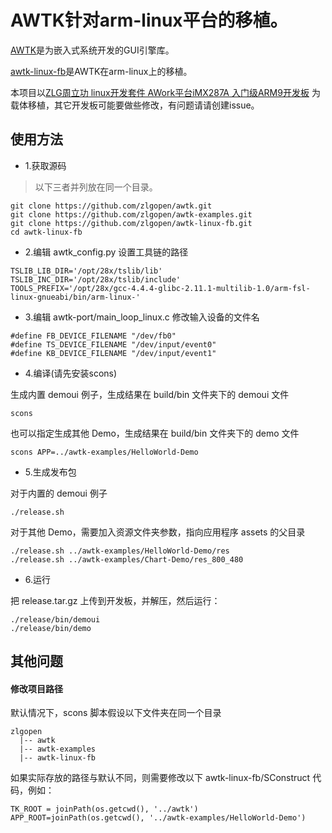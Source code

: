 # AWTK针对arm-linux平台的移植。

[AWTK](https://github.com/zlgopen/awtk)是为嵌入式系统开发的GUI引擎库。

[awtk-linux-fb](https://github.com/zlgopen/awtk-linux-fb)是AWTK在arm-linux上的移植。

本项目以[ZLG周立功 linux开发套件 AWork平台iMX287A 入门级ARM9开发板](https://item.taobao.com/item.htm?spm=a230r.1.14.1.29c8b3f8qxjYf7&id=536334628394&ns=1&abbucket=17#detail) 为载体移植，其它开发板可能要做些修改，有问题请请创建issue。 

## 使用方法

* 1.获取源码

> 以下三者并列放在同一个目录。

```
git clone https://github.com/zlgopen/awtk.git
git clone https://github.com/zlgopen/awtk-examples.git
git clone https://github.com/zlgopen/awtk-linux-fb.git
cd awtk-linux-fb
```

* 2.编辑 awtk_config.py 设置工具链的路径

```
TSLIB_LIB_DIR='/opt/28x/tslib/lib'
TSLIB_INC_DIR='/opt/28x/tslib/include'
TOOLS_PREFIX='/opt/28x/gcc-4.4.4-glibc-2.11.1-multilib-1.0/arm-fsl-linux-gnueabi/bin/arm-linux-'
```

* 3.编辑 awtk-port/main\_loop\_linux.c 修改输入设备的文件名

```
#define FB_DEVICE_FILENAME "/dev/fb0"
#define TS_DEVICE_FILENAME "/dev/input/event0"
#define KB_DEVICE_FILENAME "/dev/input/event1"
```

* 4.编译(请先安装scons)

生成内置 demoui 例子，生成结果在 build/bin 文件夹下的 demoui 文件

```
scons
```

也可以指定生成其他 Demo，生成结果在 build/bin 文件夹下的 demo 文件

```
scons APP=../awtk-examples/HelloWorld-Demo
```

* 5.生成发布包

对于内置的 demoui 例子

```
./release.sh
```

对于其他 Demo，需要加入资源文件夹参数，指向应用程序 assets 的父目录

```
./release.sh ../awtk-examples/HelloWorld-Demo/res
./release.sh ../awtk-examples/Chart-Demo/res_800_480
```

* 6.运行

把 release.tar.gz 上传到开发板，并解压，然后运行：

```
./release/bin/demoui
./release/bin/demo
```

## 其他问题

#### 修改项目路径

默认情况下，scons 脚本假设以下文件夹在同一个目录

```
zlgopen
  |-- awtk
  |-- awtk-examples
  |-- awtk-linux-fb
```

如果实际存放的路径与默认不同，则需要修改以下 awtk-linux-fb/SConstruct 代码，例如：

```
TK_ROOT = joinPath(os.getcwd(), '../awtk')
APP_ROOT=joinPath(os.getcwd(), '../awtk-examples/HelloWorld-Demo')
```

